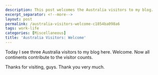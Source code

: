 ```yaml
---
description: This post welcomes the Australia visitors to my blog.
excerpt_separator: <!--more-->
layout: post
permalink: /australia-visitors-welcome-c1854ba098a6
tags: work-life
categories: [Miscellaneous]
title: 'Australia Visitors: Welcome'
---
```

Today I see three Australia visitors to my blog here. Welcome. Now all continents contribute to the visitor counts.

Thanks for visiting, guys. Thank you very much.
<!--more-->
